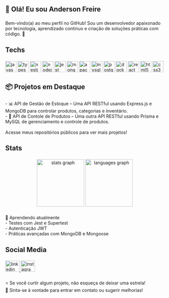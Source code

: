 <h2 align="left">👋 Olá! Eu sou Anderson Freire</h2>

###

<p align="left">Bem-vindo(a) ao meu perfil no GitHub! Sou um desenvolvedor apaixonado por tecnologia, aprendizado contínuo e criação de soluções práticas com código. 🚀</p>

###

<h2 align="left">Techs</h2>

###

<div align="left">
  <img src="https://cdn.jsdelivr.net/gh/devicons/devicon/icons/javascript/javascript-original.svg" height="35" alt="javascript logo"  />
  <img src="https://cdn.jsdelivr.net/gh/devicons/devicon/icons/typescript/typescript-original.svg" height="35" alt="typescript logo"  />
  <img src="https://cdn.jsdelivr.net/gh/devicons/devicon/icons/nestjs/nestjs-original.svg" height="35" alt="nestjs logo"  />
  <img src="https://cdn.jsdelivr.net/gh/devicons/devicon/icons/nodejs/nodejs-original.svg" height="35" alt="nodejs logo"  />
  <img src="https://cdn.jsdelivr.net/gh/devicons/devicon/icons/jest/jest-plain.svg" height="35" alt="jest logo"  />
  <img src="https://cdn.jsdelivr.net/gh/devicons/devicon/icons/mongodb/mongodb-plain.svg" height="35" alt="mongodb logo"  />
  <img src="https://cdn.jsdelivr.net/gh/devicons/devicon/icons/apache/apache-original.svg" height="35" alt="apache logo"  />
  <img src="https://cdn.jsdelivr.net/gh/devicons/devicon/icons/mysql/mysql-original.svg" height="35" alt="mysql logo"  />
  <img src="https://cdn.jsdelivr.net/gh/devicons/devicon/icons/postgresql/postgresql-original.svg" height="35" alt="postgresql logo"  />
  <img src="https://cdn.jsdelivr.net/gh/devicons/devicon/icons/docker/docker-original.svg" height="35" alt="docker logo"  />
  <img src="https://cdn.jsdelivr.net/gh/devicons/devicon/icons/react/react-original.svg" height="35" alt="react logo"  />
  <img src="https://cdn.jsdelivr.net/gh/devicons/devicon/icons/html5/html5-original-wordmark.svg" height="35" alt="html5 logo"  />
  <img src="https://cdn.jsdelivr.net/gh/devicons/devicon/icons/css3/css3-original-wordmark.svg" height="35" alt="css3 logo"  />
</div>

###

<h2 align="left">📦 Projetos em Destaque</h2>

###

<p align="left">- 📊 API de Gestão de Estoque – Uma API RESTful usando Express.js e MongoDB para controlar produtos, categorias e inventário.  <br>- 📝 API de Contole de Produtos – Uma outra API RESTful usando Prisma e MySQL de gerenciamento e controle de produtos.<br><br>Acesse meus repositórios públicos para ver mais projetos!</p>

###

<h2 align="left">Stats</h2>

###

<div align="center">
  <img src="https://github-readme-stats.vercel.app/api?username=Anderson-Freire&hide_title=false&hide_rank=false&show_icons=true&include_all_commits=true&count_private=true&disable_animations=false&theme=codeSTACKr&locale=en&hide_border=false&order=1" height="150" alt="stats graph"  />
  <img src="https://github-readme-stats.vercel.app/api/top-langs?username=Anderson-Freire&locale=en&hide_title=false&layout=compact&card_width=320&langs_count=5&theme=codeSTACKr&hide_border=false&order=2" height="150" alt="languages graph"  />
</div>

###

<p align="left">🌱 Aprendendo atualmente<br>- Testes com Jest e Supertest  <br>- Autenticação JWT  <br>- Práticas avançadas com MongoDB e Mongoose</p>

###

<h2 align="left">Social Media</h2>

###

<div align="left">
  <a href="https://www.linkedin.com/in/anderson-freire-6b5594209/" target="_blank">
    <img src="https://raw.githubusercontent.com/maurodesouza/profile-readme-generator/master/src/assets/icons/social/linkedin/default.svg" width="45" height="35" alt="linkedin logo"  />
  </a>
  <a href="https://www.instagram.com/19anderson_/?next=%2F" target="_blank">
    <img src="https://raw.githubusercontent.com/maurodesouza/profile-readme-generator/master/src/assets/icons/social/instagram/default.svg" width="45" height="35" alt="instagram logo"  />
  </a>
</div>

###

<p align="left">⭐ Se você curtir algum projeto, não esqueça de deixar uma estrela!  <br>💬 Sinta-se à vontade para entrar em contato ou sugerir melhorias!</p>

###
